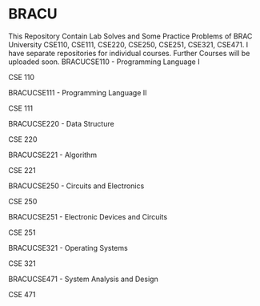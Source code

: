 # BRACU
This Repository Contain Lab Solves and Some Practice Problems of BRAC University CSE110, CSE111, CSE220, CSE250, CSE251, CSE321, CSE471. I have separate repositories for individual courses. Further Courses will be uploaded soon.
BRACUCSE110 - Programming Language I

CSE 110

BRACUCSE111 - Programming Language II

CSE 111

BRACUCSE220 - Data Structure

CSE 220

BRACUCSE221 - Algorithm

CSE 221

BRACUCSE250 - Circuits and Electronics

CSE 250

BRACUCSE251 - Electronic Devices and Circuits

CSE 251

BRACUCSE321 - Operating Systems

CSE 321


BRACUCSE471 - System Analysis and Design

CSE 471
